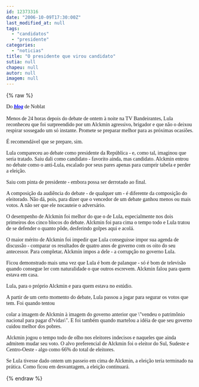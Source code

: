 ```yaml
---
id: 12373316
date: "2006-10-09T17:30:00Z"
last_modified_at: null
tags:
  - "candidatos"
  - "presidente"
categories:
  - "noticias"
title: "O presidente que virou candidato"
sutia: null
chapeu: null
autor: null
imagem: null
---
```

{% raw %}
<p><P><FONT face=Verdana>Do </FONT><A href=\"https://www.noblat.com.br/\"><B><I><U><FONT color=#0000ff><FONT face=Verdana>blog</FONT></B></I></U></FONT></A><FONT face=Verdana> de Noblat<BR><BR>Menos de 24 horas depois do debate de ontem à noite na TV Bandeirantes, Lula reconheceu que foi surpreendido por um Alckmin agressivo, brigador e que não o deixou respirar sossegado um só instante. Promete se preparar melhor para as próximas ocasiões.</FONT></P></p>
<p><P><FONT face=Verdana>É recomendável que se prepare, sim.</FONT></P></p>
<p><P><FONT face=Verdana>Lula compareceu ao debate como presidente da República - e, como tal, imaginou que seria tratado. Saiu dali como candidato - favorito ainda, mas candidato. Alckmin entrou no debate como o anti-Lula, escalado por seus pares apenas para cumprir tabela e perder a eleição.</FONT></P></p>
<p><P><FONT face=Verdana>Saiu com pinta de presidente - embora possa ser derrotado ao final.</FONT></P></p>
<p><P><FONT face=Verdana>A composição da audiência do debate - de qualquer um - é diferente da composição do eleitorado. Não dá, pois, para dizer que o vencedor de um debate ganhou menos ou mais votos. A não ser que ele nocauteie o adversário.</FONT></P></p>
<p><P><FONT face=Verdana>O desempenho de Alckmin foi melhor do que o de Lula, especialmente nos dois primeiros dos cinco blocos do debate. Alckmin foi para cima o tempo todo e Lula tratou de se defender o quanto pôde, desferindo golpes aqui e acolá.</FONT></P></p>
<p><P><FONT face=Verdana>O maior mérito de Alckmin foi impedir que Lula conseguisse impor sua agenda de discussão - comparar os resultados de quatro anos de governo com os oito do seu antecessor. Para completar, Alckmin impos a dele - a corrupção no governo Lula.</FONT></P></p>
<p><P><FONT face=Verdana>Ficou demonstrado mais uma vez que Lula é bom de palanque - só é bom de televisão quando consegue ler com naturalidade o que outros escrevem. Alckmin falou para quem estava em casa. </FONT></P></p>
<p><P><FONT face=Verdana>Lula, para o próprio Alckmin e para quem estava no estúdio.</FONT></P></p>
<p><P><FONT face=Verdana>A partir de um certo momento do debate, Lula passou a jogar para segurar os votos que tem. Foi quando tentou</p>
<p> colar a imagem de Alckmin à imagem do governo anterior que \"vendeu o patrimônio nacional para pagar d?vidas\". E foi também quando martelou a idéia de que seu governo cuidou melhor dos pobres.</FONT></P></p>
<p><P><FONT face=Verdana>Alckmin jogou o tempo todo de olho nos eleitores indecisos e naqueles que ainda admitem mudar seu voto. O alvo preferencial de Alckmin foi o eleitor do Sul, Sudeste e Centro-Oeste - algo como 66% do total de eleitores.</FONT></P></p>
<p><P><FONT face=Verdana>Se Lula tivesse dado ontem um passeio em cima de Alckmin, a eleição teria terminado na prática. Como ficou em desvantagem, a eleição continuará.</FONT></P> </p>
{% endraw %}